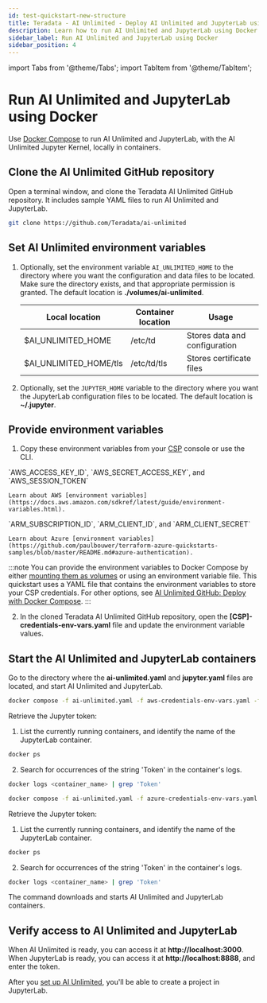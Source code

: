 ```yaml
---
id: test-quickstart-new-structure
title: Teradata - AI Unlimited - Deploy AI Unlimited and JupyterLab using Docker
description: Learn how to run AI Unlimited and JupyterLab using Docker.
sidebar_label: Run AI Unlimited and JupyterLab using Docker 
sidebar_position: 4
---
```


import Tabs from '@theme/Tabs';
import TabItem from '@theme/TabItem';

# Run AI Unlimited and JupyterLab using Docker

Use [Docker Compose](https://docs.docker.com/compose/) to run AI Unlimited and JupyterLab, with the AI Unlimited Jupyter Kernel, locally in containers. 

## Clone the AI Unlimited GitHub repository

Open a terminal window, and clone the Teradata AI Unlimited GitHub repository. It includes sample YAML files to run AI Unlimited and JupyterLab.

``` bash
git clone https://github.com/Teradata/ai-unlimited
```
## Set AI Unlimited environment variables

1. Optionally, set the environment variable `AI_UNLIMITED_HOME` to the directory where you want the configuration and data files to be located. Make sure the directory exists, and that appropriate permission is granted. The default location is **./volumes/ai-unlimited**.

    | **Local location** | **Container location** | **Usage** |
    |----------------|--------------------|-------|
    | $AI_UNLIMITED_HOME | /etc/td | Stores data and configuration |
    | $AI_UNLIMITED_HOME/tls | /etc/td/tls | Stores certificate files |

2. Optionally, set the `JUPYTER_HOME` variable to the directory where you want the JupyterLab configuration files to be located. The default location is **~/.jupyter**.

## Provide environment variables

1. Copy these environment variables from your [CSP](/glossary.md#glo-csp) console or use the CLI. 

<Tabs>
    <TabItem value="aws" label="AWS" default>
    `AWS_ACCESS_KEY_ID`, `AWS_SECRET_ACCESS_KEY`, and `AWS_SESSION_TOKEN`

    Learn about AWS [environment variables](https://docs.aws.amazon.com/sdkref/latest/guide/environment-variables.html).
  
</TabItem>
    <TabItem value="azure" label="Azure">
    `ARM_SUBSCRIPTION_ID`, `ARM_CLIENT_ID`, and `ARM_CLIENT_SECRET`

    Learn about Azure [environment variables](https://github.com/paulbouwer/terraform-azure-quickstarts-samples/blob/master/README.md#azure-authentication).
  
</TabItem>
    </Tabs>

:::note 
You can provide the environment variables to Docker Compose by either [mounting them as volumes](glossary.md#glo-mounting-volumes) or using an environment variable file. This quickstart uses a YAML file that contains the environment variables to store your CSP credentials. For other options, see [AI Unlimited GitHub: Deploy with Docker Compose](https://github.com/Teradata/ai-unlimited/blob/develop/deployments/docker/README.md).
:::

2. In the cloned Teradata AI Unlimited GitHub repository, open the **[CSP]-credentials-env-vars.yaml** file and update the environment variable values.

## Start the AI Unlimited and JupyterLab containers

Go to the directory where the **ai-unlimited.yaml** and **jupyter.yaml** files are located, and start AI Unlimited and JupyterLab.

  <Tabs>
    <TabItem value="aws" label="AWS" default>

```bash title="Run the Docker Compose file in the background "
docker compose -f ai-unlimited.yaml -f aws-credentials-env-vars.yaml -f jupyter.yaml -d up 
```
Retrieve the Jupyter token:

1. List the currently running containers, and identify the name of the JupyterLab container.

```bash
docker ps 
```
2. Search for occurrences of the string 'Token' in the container's logs.

```bash
docker logs <container_name> | grep 'Token'
```

</TabItem>
    <TabItem value="azure" label="Azure">
	
  ```bash title="Run the Docker Compose file in the background "
docker compose -f ai-unlimited.yaml -f azure-credentials-env-vars.yaml -f jupyter.yaml -d up
```

Retrieve the Jupyter token:

1. List the currently running containers, and identify the name of the JupyterLab container.

```bash
docker ps 
```
2. Search for occurrences of the string 'Token' in the container's logs.

```bash
docker logs <container_name> | grep 'Token'
```

 </TabItem>
    </Tabs>

The command downloads and starts AI Unlimited and JupyterLab containers. 

## Verify access to AI Unlimited and JupyterLab

When AI Unlimited is ready, you can access it at **http://localhost:3000**. When JupyterLab is ready, you can access it at **http://localhost:8888**, and enter the token. 

After you [set up AI Unlimited](/install-ai-unlimited/quickstart/setup-ai-unlimited.md), you'll be able to create a project in JupyterLab.

